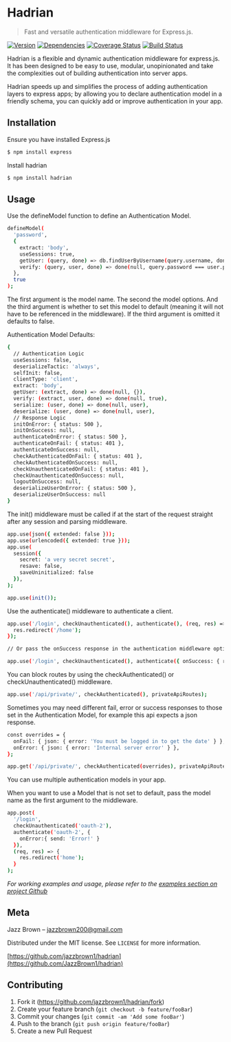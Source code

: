 # Hadrian
> Fast and versatile authentication middleware for Express.js.

[![Version][npm-version]][npm-url]
[![Dependencies][npm-dependencies]][npm-url]
[![Coverage Status](https://coveralls.io/repos/github/JazzBrown1/hadrian/badge.svg?branch=master)](https://coveralls.io/github/JazzBrown1/hadrian?branch=master)
[![Build Status](https://travis-ci.com/JazzBrown1/hadrian.svg?branch=master)](https://travis-ci.com/JazzBrown1/hadrian)

Hadrian is a flexible and dynamic authentication middleware for express.js. It has been designed to be easy to use, modular, unopinionated and take the complexities out of building authentication into server apps.

Hadrian speeds up and simplifies the process of adding authentication layers to express apps; by allowing you to declare authentication model in a friendly schema, you can quickly add or improve authentication in your app.

## Installation

Ensure you have installed Express.js

```sh
$ npm install express
```

Install hadrian

```sh
$ npm install hadrian
```

## Usage

Use the defineModel function to define an Authentication Model.

```sh
defineModel(
  'password',
  {
    extract: 'body',
    useSessions: true,
    getUser: (query, done) => db.findUserByUsername(query.username, done),
    verify: (query, user, done) => done(null, query.password === user.password)
  },
  true
);
```

The first argument is the model name. The second the model options. And the third argument is whether to set this model to default (meaning it will not have to be referenced in the middleware). If the third argument is omitted it defaults to false.

Authentication Model Defaults:

```sh
{
  // Authentication Logic
  useSessions: false,
  deserializeTactic: 'always',
  selfInit: false,
  clientType: 'client',
  extract: 'body',
  getUser: (extract, done) => done(null, {}),
  verify: (extract, user, done) => done(null, true),
  serialize: (user, done) => done(null, user),
  deserialize: (user, done) => done(null, user),
  // Response Logic
  initOnError: { status: 500 },
  initOnSuccess: null,
  authenticateOnError: { status: 500 },
  authenticateOnFail: { status: 401 },
  authenticateOnSuccess: null,
  checkAuthenticatedOnFail: { status: 401 },
  checkAuthenticatedOnSuccess: null,
  checkUnauthenticatedOnFail: { status: 401 },
  checkUnauthenticatedOnSuccess: null,
  logoutOnSuccess: null,
  deserializeUserOnError: { status: 500 },
  deserializeUserOnSuccess: null
}
```

The init() middleware must be called if at the start of the request straight after any session and parsing middleware.

```sh
app.use(json({ extended: false }));
app.use(urlencoded({ extended: true }));
app.use(
  session({
    secret: 'a very secret secret',
    resave: false,
    saveUninitialized: false
  }),
);

app.use(init());
```

Use the authenticate() middleware to authenticate a client.

```sh
app.use('/login', checkUnauthenticated(), authenticate(), (req, res) => {
  res.redirect('/home');
});

// Or pass the onSuccess response in the authentication middleware options

app.use('/login', checkUnauthenticated(), authenticate({ onSuccess: { redirect: '/home' } }));
```

You can block routes by using the checkAuthenticated() or checkUnauthenticated() middleware.

```sh
app.use('/api/private/', checkAuthenticated(), privateApiRoutes);
```

Sometimes you may need different fail, error or success responses to those set in the Authentication Model, for example this api expects a json response.

```sh
const overrides = {
  onFail: { json: { error: 'You must be logged in to get the date' } },
  onError: { json: { error: 'Internal server error' } },
};

app.get('/api/private/', checkAuthenticated(overrides), privateApiRoutes);
```

You can use multiple authentication models in your app.

When you want to use a Model that is not set to default, pass the model name as the first argument to the middleware.

```sh
app.post(
  '/login',
  checkUnauthenticated('oauth-2'),
  authenticate('oauth-2', {
    onError:{ send: 'Error!' }
  }),
  (req, res) => {
    res.redirect('home');
  }
);
```

_For working examples and usage, please refer to the [examples section on project Github](https://github.com/JazzBrown1/hadrian/tree/master/examples/)_

## Meta

Jazz Brown – jazzbrown200@gmail.com

Distributed under the MIT license. See ``LICENSE`` for more information.

[https://github.com/jazzbrown1/hadrian](https://github.com/JazzBrown1/hadrian)

## Contributing

1. Fork it (<https://github.com/jazzbrown1/hadrian/fork>)
2. Create your feature branch (`git checkout -b feature/fooBar`)
3. Commit your changes (`git commit -am 'Add some fooBar'`)
4. Push to the branch (`git push origin feature/fooBar`)
5. Create a new Pull Request

<!-- Markdown link & img urls -->
[npm-version]: https://img.shields.io/npm/v/hadrian
[npm-dependencies]: https://img.shields.io/david/jazzbrown1/hadrian
[npm-downloads]: https://img.shields.io/npm/dm/hadrian
[npm-url]: https://npmjs.org/hadrian/
